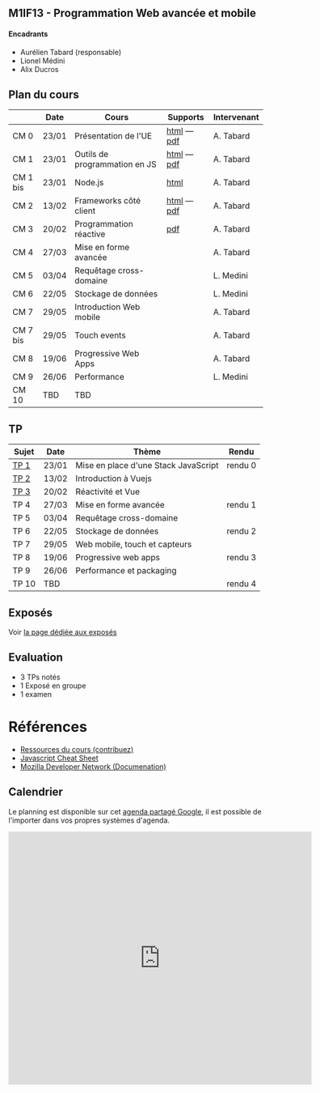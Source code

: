 ## M1IF13 - Programmation Web avancée et mobile

#### Encadrants
- Aurélien Tabard (responsable)
- Lionel Médini
- Alix Ducros

## Plan du cours

|          | Date  | Cours                    | Supports | Intervenant | 
| -------- | ----- | ------------------------ | -------- | ----------- | 
| CM 0     | 23/01 |  Présentation de l'UE    | [html](cours/cm0-intro) — [pdf](cours/cm0-intro.pdf) | A. Tabard |
| CM 1     | 23/01 |  Outils de programmation en JS | [html](cours/cm1-stackjs) —  [pdf](cours/cm1-stackjs.pdf) | A. Tabard |
| CM 1 bis | 23/01 |  Node.js | [html](https://liris.cnrs.fr/lionel.medini/enseignement/M1IF13/CM/CM/CM_Nodejs.html) | A. Tabard |
| CM 2     | 13/02 |  Frameworks côté client  | [html](cours/cm2-frameworks) — [pdf](cours/cm2-frameworks.pdf) | A. Tabard |
| CM 3     | 20/02 |  Programmation réactive  | [pdf](cours/cm3-reactivity.pdf) | A. Tabard |
| CM 4     | 27/03 |  Mise en forme avancée   | | A. Tabard |
| CM 5     | 03/04 |  Requêtage cross-domaine | | L. Medini |
| CM 6     | 22/05 |  Stockage de données     | | L. Medini |
| CM 7     | 29/05 |  Introduction Web mobile | | A. Tabard |
| CM 7 bis | 29/05 |  Touch events            | | A. Tabard |
| CM 8     | 19/06 |  Progressive Web Apps    | | A. Tabard |
| CM 9     | 26/06 |  Performance             | | L. Medini |
| CM 10    | TBD   |  TBD | | |

<!-- CM 10 : Web messaging -->
<!-- CM 10 bis : WebSockets -->
 

## TP

| Sujet       | Date  | Thème  | Rendu  | 
| ----------- | ----- | ------ | ------ | 
| [TP 1](TP1) | 23/01 | Mise en place d'une Stack JavaScript | rendu 0 |
| [TP 2](TP2) | 13/02 | Introduction à Vuejs     |         |
| [TP 3](TP3) | 20/02 | Réactivité et Vue        |         |
| TP 4        | 27/03 | Mise en forme avancée    | rendu 1 | 
| TP 5        | 03/04 | Requêtage cross-domaine  |         |
| TP 6        | 22/05 | Stockage de données      | rendu 2 | 
| TP 7        | 29/05 | Web mobile, touch et capteurs |    |
| TP 8        | 19/06 | Progressive web apps     | rendu 3 |
| TP 9        | 26/06 | Performance et packaging |         |
| TP 10       | TBD   |                          | rendu 4 |


## Exposés
Voir [la page dédiée aux exposés](exposes)

## Evaluation

- 3 TPs notés
- 1 Exposé en groupe
- 1 examen

# Références

- [Ressources du cours (contribuez)](hack)
- [Javascript Cheat Sheet](https://mbeaudru.github.io/modern-js-cheatsheet/)
- [Mozilla Developer Network (Documenation)](https://developer.mozilla.org/)


## Calendrier
Le planning est disponible sur cet [agenda partagé Google](https://calendar.google.com/calendar?cid=ZWZoNmg0ZWplaXBncjdtaTgzNjEwaXRmNm9AZ3JvdXAuY2FsZW5kYXIuZ29vZ2xlLmNvbQ), il est possible de l'importer dans vos propres systèmes d'agenda.

<iframe src="https://calendar.google.com/calendar/embed?title=M1IF13&amp;showPrint=0&amp;showCalendars=0&amp;showTz=0&amp;height=500&amp;wkst=2&amp;bgcolor=%23FFFFFF&amp;src=efh6h4ejeipgr7mi83610itf6o%40group.calendar.google.com&amp;color=%238C500B&amp;ctz=Europe%2FBerlin" style="border-width:0" width="600" height="500" frameborder="0" scrolling="no"></iframe>

